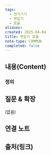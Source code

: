 ```yaml
---
tags:
  - 전기기기
  - 변압기
  - 효율
aliases: 
created: 2025-04-04
title: 변압기 효율
note-type: COMMON
completed: false
---
```


## 내용(Content)

### 정의



## 질문 & 확장

(없음)

## 연결 노트

## 출처(링크)

